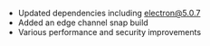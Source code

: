 * Updated dependencies including electron@5.0.7
* Added an edge channel snap build
* Various performance and security improvements
